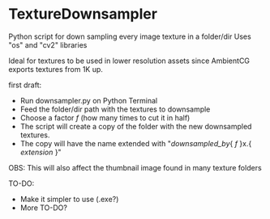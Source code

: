 # TextureDownsampler
Python script for down sampling every image texture in a folder/dir
Uses "os" and "cv2" libraries

Ideal for textures to be used in lower resolution assets since AmbientCG
exports textures from 1K up.

first draft:
  - Run downsampler.py on Python Terminal
  - Feed the folder/dir path with the textures to downsample
  - Choose a factor _f_ (how many times to cut it in half)
  - The script will create a copy of the folder with the new downsampled textures.
  - The copy will have the name extended with "_downsampled_by_{ _f_ }x.{ _extension_ }"

OBS: This will also affect the thumbnail image found in many texture folders

TO-DO:
  - Make it simpler to use (.exe?)
  - More TO-DO?
